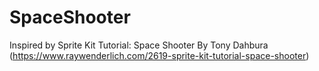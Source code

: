 # SpaceShooter
Inspired by Sprite Kit Tutorial: Space Shooter By Tony Dahbura (https://www.raywenderlich.com/2619-sprite-kit-tutorial-space-shooter)
